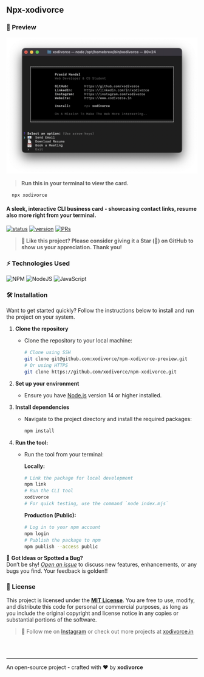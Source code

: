 ## Npx-xodivorce

### 👀 Preview
<img src="./images/npm-xodivorce-preview.png" alt="npm-xodivorce-preview">

> **Run this in your terminal to view the card.**
   ```bash
     npx xodivorce
   ```

#### A sleek, interactive CLI business card - showcasing contact links, resume also more right from your terminal.

[![status](https://img.shields.io/badge/status-active-brightgreen.svg?style=flat)](https://github.com/xodivorce/npm-xodivorce/)
[![version](https://img.shields.io/badge/version-v1.1.2-yellow.svg?style=flat)](https://github.com/xodivorce/npm-xodivorce/)
[![PRs](https://img.shields.io/badge/PRs-welcome-blue.svg?style=flat)](https://github.com/xodivorce/npm-xodivorce/)

> **🥰 Like this project? Please consider giving it a Star (🌟) on GitHub to show us your appreciation. Thank you!**

### ⚡️ Technologies Used
![NPM](https://img.shields.io/badge/NPM-%23CB3837.svg?style=for-the-badge&logo=npm&logoColor=white)
![NodeJS](https://img.shields.io/badge/node.js-6DA55F?style=for-the-badge&logo=node.js&logoColor=white)
![JavaScript](https://img.shields.io/badge/javascript-%23323330.svg?style=for-the-badge&logo=javascript&logoColor=%23F7DF1E)

### 🛠️ Installation
   Want to get started quickly? Follow the instructions below to install and run the project on your system.

1. **Clone the repository**
   - Clone the repository to your local machine:
     ```bash
     # Clone using SSH
     git clone git@github.com:xodivorce/npm-xodivorce-preview.git
     # Or using HTTPS
     git clone https://github.com/xodivorce/npm-xodivorce.git
     ```

2. **Set up your environment**
   - Ensure you have [Node.js](https://nodejs.org/) version 14 or higher installed.

3. **Install dependencies**
   - Navigate to the project directory and install the required packages:
     ```bash
     npm install
     ```

4. **Run the tool:**
   - Run the tool from your terminal:

      **Locally:**
      ```bash
      # Link the package for local development
      npm link
      # Run the CLI tool
      xodivorce
      # For quick testing, use the command `node index.mjs`
      ```

      **Production (Public):**
      ```bash
      # Log in to your npm account
      npm login
      # Publish the package to npm
      npm publish --access public
      ```

🐞 **Got Ideas or Spotted a Bug?**  
   Don’t be shy! [*Open an issue*](https://github.com/xodivorce/npm-xodivorce/issues) to discuss new features, enhancements, or any bugs you find. Your feedback is golden!!

### 📄 License
   This project is licensed under the [**MIT License**](LICENSE.txt). You are free to use, modify, and distribute this code for personal or commercial purposes, as long as you include the original copyright and license notice in any copies or substantial portions of the software.

> 🧠 Follow me on [Instagram](https://www.instagram.com/xodivorce) or check out more projects at [xodivorce.in](https://www.xodivorce.in)

<br></br>

****

An open-source project - crafted with ❤️ by **xodivorce**